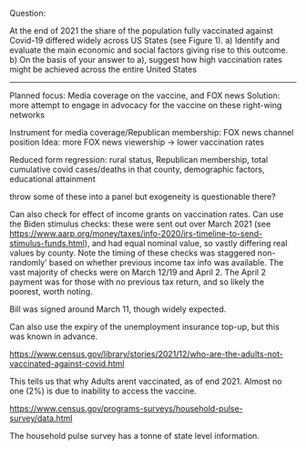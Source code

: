 Question:

At the end of 2021 the share of the population fully vaccinated against Covid-19 differed
widely across US States (see Figure 1).
a) Identify and evaluate the main economic and social factors giving rise to this
outcome.
b) On the basis of your answer to a), suggest how high vaccination rates might be
achieved across the entire United States

----

Planned focus: Media coverage on the vaccine, and FOX news
Solution: more attempt to engage in advocacy for the vaccine on these right-wing networks

Instrument for media coverage/Republican membership: FOX news channel position
Idea: more FOX news viewership → lower vaccination rates

Reduced form regression: rural status, Republican membership, total cumulative covid cases/deaths in that county, demographic factors, educational attainment

throw some of these into a panel but exogeneity is questionable there?

Can also check for effect of income grants on vaccination rates. Can use the Biden stimulus checks: these were sent out over March 2021 (see https://www.aarp.org/money/taxes/info-2020/irs-timeline-to-send-stimulus-funds.html), and had equal nominal value, so vastly differing real values by county. Note the timing of these checks was staggered non-randomly’ based on whether previous income tax info was available. The vast majority of checks were on March 12/19 and April 2. The April 2 payment was for those with no previous tax return, and so likely the poorest, worth noting.

Bill was signed around March 11, though widely expected.

Can also use the expiry of the unemployment insurance top-up, but this was known in advance.


https://www.census.gov/library/stories/2021/12/who-are-the-adults-not-vaccinated-against-covid.html

This tells us that why Adults arent vaccinated, as of end 2021. Almost no one (2%) is due to inability to access the vaccine.

https://www.census.gov/programs-surveys/household-pulse-survey/data.html

The household pulse survey has a tonne of state level information.
